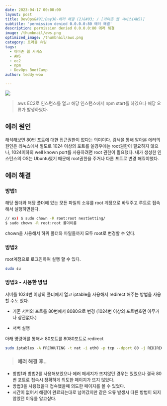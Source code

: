 ```yaml
---
date: 2023-04-17 00:00:00
layout: post
title: DevOps&#91;Day30-에러 해결 (2)&#93; / [아마존 웹 서비스(AWS)]
subtitle: 'permission denied 0.0.0.0:80 에러 해결'
description: permission denied 0.0.0.0:80 에러 해결
image: /thumbnail/aws.png
optimized_image: /thumbnail/aws.png
category: 트러블 슈팅
tags:
  - 아마존 웹 서비스
  - AWS
  - ec2
  - npm
  - DevOps BootCamp
author: teddy-woo

---
```


![](https://velog.velcdn.com/images/dnehgus6975/post/f5639010-9cd0-4b52-967b-d050a301bacc/image.png)

>aws EC2로 인스턴스를 열고 해당 인스턴스에서 npm start를 하였으나 해당 오류가 발생하였다.

## 에러 원인
해석해보면 80번 포트에 대한 접근권한이 없다는 의미이다.
검색을 통해 알아본 에러의 원인은 리눅스에서 별도로 1024 이상의 포트를 쓸경우에는 root권한이 필요하지 않으나, 1024이하의 well known port를 사용하려면 root 권한이 필요했다.
내가 생성한 인스턴스의 OS는 Ubuntu였기 때문에 root권한을 주거나 다른 포트로 변경 해줘야했다.

## 에러 해결
### 방법1
해당 폴더와 해당 폴더에 있는 모든 파일의 소유를 root 계정으로 바꿔주고 루트로 접속해서 실행하면된다.
```bash
// ex) $ sudo chown -R root:root nestSetting/
$ sudo chown -R root:root 폴더이름
```
chown을 사용해서 하위 폴더와 파일들까지 모두 root로 변경할 수 있다.

### 방법2
root계정으로 로그인하여 실행 할 수 있다.
```bash
sudo su
```
### 방법3 - 사용한 방법
서버를 1024번 이상의 폴더에서 열고 iptable을 사용해서 redirect 해주는 방법을 사용할 수도 있다.

- 기존 서버의 포트를 80번에서 8080으로 변경 (1024번 이상의 포트번호면 아무거나 상관없다.)

- 서버 실행

아래 명령어를 통해서 80포트를 8080포트로 redirect
```bash
sudo iptables -A PREROUTING -t nat -i eth0 -p tcp --dport 80 -j REDIRECT --to-port 8080
```
> ### 에러 해결 후..
- 방법1과 방법2를 사용해보았으나 에러 메세지가 뜨지않던 경우는 있었으나 결국 80번 포트로 접속시 정확하게 의도한 페이지가 뜨지 않았다.
- 방법3을 사용했을때 접속했을때 의도한 페이지를 볼 수 있었다.
- 시간이 없어서 해결이 완료되는대로 넘어갔지만 같은 오류 발생시 다른 방법이 되지 않았던 이유를 알고싶다.
